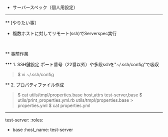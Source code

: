 * サーバースペック（個人用設定）
---

** [やりたい事]
- 複数ホストに対してリモート(ssh)でServerspec実行
<br>

** 事前作業

*** 1. SSH鍵設定
ポート番号（22番以外）や多段sshを"~/.ssh/config"で吸収
> \$ vi ~/.ssh/config

** 2. プロパティファイル作成
> \$ cat utils/tmpl/properties.base
host,attrs
test-server,base
\$ utils/print_properties.yml.rb utils/tmpl/properties.base > properties.yml
\$ cat properties.yml
---
test-server:
  :roles:
  - base
  :host_name: test-server

